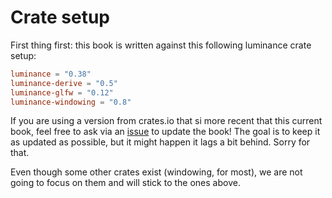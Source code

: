# Crate setup

First thing first: this book is written against this following luminance crate setup:

```toml
luminance = "0.38"
luminance-derive = "0.5"
luminance-glfw = "0.12"
luminance-windowing = "0.8"
```

If you are using a version from crates.io that si more recent that this current book, feel free to
ask via an [issue](https://github.com/phaazon/luminance-rs/issues) to update the book! The goal is
to keep it as updated as possible, but it might happen it lags a bit behind. Sorry for that.

Even though some other crates exist (windowing, for most), we are not going to focus on them and
will stick to the ones above.
